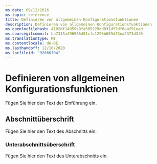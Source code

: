 ```yaml
---
ms.date: 09/12/2016
ms.topic: reference
title: Definieren von allgemeinen Konfigurationsfunktionen
description: Definieren von allgemeinen Konfigurationsfunktionen
ms.openlocfilehash: 4102df14959e9fa505229dd031df7df6aaf91ead
ms.sourcegitcommit: ba7315a496986451cfc1296b659d73ea2373d3f0
ms.translationtype: MT
ms.contentlocale: de-DE
ms.lasthandoff: 12/10/2020
ms.locfileid: "92666704"
---
```

# <a name="defining-common-configuration-features"></a>Definieren von allgemeinen Konfigurationsfunktionen

Fügen Sie hier den Text der Einführung ein.

## <a name="section-heading"></a>Abschnittüberschrift

Fügen Sie hier den Text des Abschnitts ein.

### <a name="subsection-heading"></a>Unterabschnittsüberschrift

Fügen Sie hier den Text des Unterabschnitts ein.
